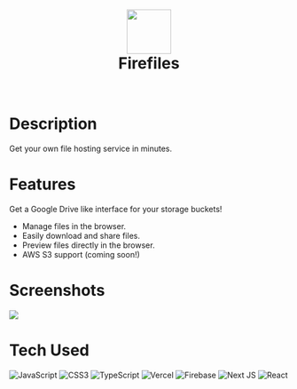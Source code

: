 <div align="center">
      <h1> <img src="https://firefiles.vercel.app/logo.png" width="80px"><br/>Firefiles</h1>
     </div>
<p align="center"> <a href="https://firefiles.vercel.app" target="_blank"><img alt="" src="https://img.shields.io/badge/Website-EA4C89?style=normal&logo=dribbble&logoColor=white" style="vertical-align:center" /></a> <a href="https://twitter.com/faisal_sayed05" target="_blank"><img alt="" src="https://img.shields.io/badge/Twitter-1DA1F2?style=normal&logo=twitter&logoColor=white" style="vertical-align:center" /></a></p>

# Description

Get your own file hosting service in minutes.

# Features

Get a Google Drive like interface for your storage buckets!

- Manage files in the browser.
- Easily download and share files.
- Preview files directly in the browser.
- AWS S3 support (coming soon!)

# Screenshots

 <img src="https://firefiles-docs.vercel.app/firefiles-demo.png">
 
# Tech Used

 ![JavaScript](https://img.shields.io/badge/javascript-%23323330.svg?style=for-the-badge&logo=javascript&logoColor=%23F7DF1E) ![CSS3](https://img.shields.io/badge/css3-%231572B6.svg?style=for-the-badge&logo=css3&logoColor=white) ![TypeScript](https://img.shields.io/badge/typescript-%23007ACC.svg?style=for-the-badge&logo=typescript&logoColor=white) ![Vercel](https://img.shields.io/badge/vercel-%23000000.svg?style=for-the-badge&logo=vercel&logoColor=white) ![Firebase](https://img.shields.io/badge/firebase-%23039BE5.svg?style=for-the-badge&logo=firebase) ![Next JS](https://img.shields.io/badge/Next-black?style=for-the-badge&logo=next.js&logoColor=white) ![React](https://img.shields.io/badge/react-%2320232a.svg?style=for-the-badge&logo=react&logoColor=%2361DAFB)


<!-- </> with 💛 by readMD (https://readmd.itsvg.in) -->
